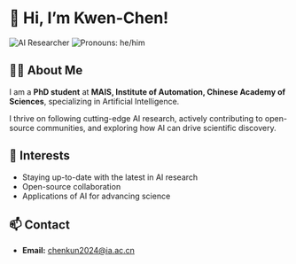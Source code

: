
<!--
**Kwen-Chen/Kwen-Chen** is a ✨ _special_ ✨ repository because its `README.md` (this file) appears on your GitHub profile.

Here are some ideas to get you started:

- 🔭 I’m currently working on ...
- 🌱 I’m currently learning ...
- 👯 I’m looking to collaborate on ...
- 🤔 I’m looking for help with ...
- 💬 Ask me about ...
- 📫 How to reach me: ...
- 😄 Pronouns: ...
- ⚡ Fun fact: ...
-->


# 👋 Hi, I’m Kwen-Chen!

![AI Researcher](https://img.shields.io/badge/AI-Researcher-blueviolet)
![Pronouns: he/him](https://img.shields.io/badge/Pronouns-he--him-lightgrey)


## 👨‍🔬 About Me

I am a **PhD student** at **MAIS, Institute of Automation, Chinese Academy of Sciences**, specializing in Artificial Intelligence. 

I thrive on following cutting-edge AI research, actively contributing to open-source communities, and exploring how AI can drive scientific discovery.

## 🌱 Interests

- Staying up-to-date with the latest in AI research
- Open-source collaboration
- Applications of AI for advancing science

## 📫 Contact

- **Email:** chenkun2024@ia.ac.cn


<!--
**Kwen-Chen/Kwen-Chen** is a ✨ special ✨ repository because its `README.md` (this file) appears on your GitHub profile.
-->
